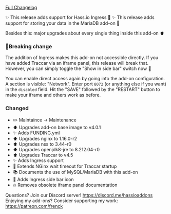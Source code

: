 [Full Changelog][changelog]

✨ This release adds support for Hass.io Ingress 🎉 
✨ This release adds support for storing your data in the MariaDB add-on 🎉 

Besides this: major upgrades about every single thing inside this add-on ⬆️ 

### 🚨Breaking change

The addition of Ingress makes this add-on not accessible directly. If you have added Traccar via an iframe panel, this release will break that. However, you can simply toggle the "Show in side bar" switch now 🎉 

You can enable direct access again by going into the add-on configuration. A section is visible: "Network". Enter port `8072` (or anything else if you want) in the `disabled` field. Hit the "SAVE" followed by the "RESTART" button to make your iframe and others work as before.

### Changed

- :pencil2: Maintaince -> Maintenance
- :arrow_up: Upgrades add-on base image to v4.0.1
- :sparkles: Adds FUNDING.yml
- :arrow_up: Upgrades nginx to 1.16.0-r2
- :arrow_up: Upgrades nss to 3.44-r0
- :arrow_up: Upgrades openjdk8-jre to 8.212.04-r0
- :arrow_up: Upgrades Traccar to v4.5
- :sparkles: Adds Ingress support
- :hammer: Extends NGinx wait timeout for Traccar startup
- :books: Documents the use of MySQL/MariaDB with this add-on
- :art: Adds Ingress side bar icon
- :fire: Removes obsolete iframe panel documentation

[changelog]: https://github.com/hassio-addons/addon-traccar/compare/v0.4.0...v0.5.0

Questions? Join our Discord server! https://discord.me/hassioaddons
Enjoying my add-ons? Consider supporting my work: https://patreon.com/frenck